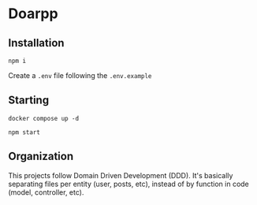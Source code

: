 # Doarpp

## Installation

```
npm i
```

Create a `.env` file following the `.env.example`

## Starting

```
docker compose up -d
```

```
npm start
```

## Organization

This projects follow Domain Driven Development (DDD). It's basically separating files per entity (user, posts, etc), instead of by function in code (model, controller, etc).
